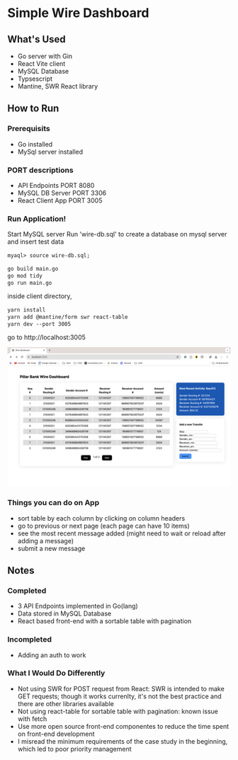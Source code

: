 # Simple Wire Dashboard

## What's Used
- Go server with Gin
- React Vite client
- MySQL Database
- Typsescript
- Mantine, SWR React library 

## How to Run

### Prerequisits
- Go installed
- MySql server installed

### PORT descriptions
- API Endpoints PORT 8080
- MySQL DB Server PORT 3306
- React Client App PORT 3005

### Run Application!

Start MySQL server
Run 'wire-db.sql' to create a database on mysql server and insert test data
```
myaql> source wire-db.sql;
```

```
go build main.go
go mod tidy
go run main.go
```

inside client directory,
```
yarn install
yarn add @mantine/form swr react-table
yarn dev --port 3005
```

go to http://localhost:3005

![alt text](demo-img.png)

### Things you can do on App
- sort table by each column by clicking on column headers
- go to previous or next page (each page can have 10 items)
- see the most recent message added (might need to wait or reload after adding a message)
- submit a new message 

## Notes

### Completed
- 3 API Endpoints implemented in Go(lang)
- Data stored in MySQL Database
- React based front-end with a sortable table with pagination

### Incompleted
- Adding an auth to work

### What I Would Do Differently
- Not using SWR for POST request from React: SWR is intended to make GET requests; though it works currenlty, it's not the best practice and there are other libraries available
- Not using react-table for sortable table with pagination: known issue with fetch 
- Use more open source front-end componentes to reduce the time spent on front-end development
- I misread the minimum requirements of the case study in the beginning, which led to poor priority management
